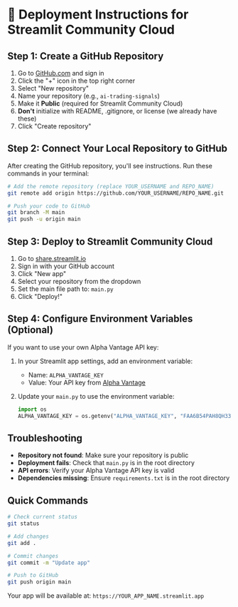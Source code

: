# 🚀 Deployment Instructions for Streamlit Community Cloud

## Step 1: Create a GitHub Repository

1. Go to [GitHub.com](https://github.com) and sign in
2. Click the "+" icon in the top right corner
3. Select "New repository"
4. Name your repository (e.g., `ai-trading-signals`)
5. Make it **Public** (required for Streamlit Community Cloud)
6. **Don't** initialize with README, .gitignore, or license (we already have these)
7. Click "Create repository"

## Step 2: Connect Your Local Repository to GitHub

After creating the GitHub repository, you'll see instructions. Run these commands in your terminal:

```bash
# Add the remote repository (replace YOUR_USERNAME and REPO_NAME)
git remote add origin https://github.com/YOUR_USERNAME/REPO_NAME.git

# Push your code to GitHub
git branch -M main
git push -u origin main
```

## Step 3: Deploy to Streamlit Community Cloud

1. Go to [share.streamlit.io](https://share.streamlit.io)
2. Sign in with your GitHub account
3. Click "New app"
4. Select your repository from the dropdown
5. Set the main file path to: `main.py`
6. Click "Deploy!"

## Step 4: Configure Environment Variables (Optional)

If you want to use your own Alpha Vantage API key:

1. In your Streamlit app settings, add an environment variable:
   - Name: `ALPHA_VANTAGE_KEY`
   - Value: Your API key from [Alpha Vantage](https://www.alphavantage.co/support/#api-key)

2. Update your `main.py` to use the environment variable:
   ```python
   import os
   ALPHA_VANTAGE_KEY = os.getenv("ALPHA_VANTAGE_KEY", "FAA6B54PAH8QH33Y")
   ```

## Troubleshooting

- **Repository not found**: Make sure your repository is public
- **Deployment fails**: Check that `main.py` is in the root directory
- **API errors**: Verify your Alpha Vantage API key is valid
- **Dependencies missing**: Ensure `requirements.txt` is in the root directory

## Quick Commands

```bash
# Check current status
git status

# Add changes
git add .

# Commit changes
git commit -m "Update app"

# Push to GitHub
git push origin main
```

Your app will be available at: `https://YOUR_APP_NAME.streamlit.app` 